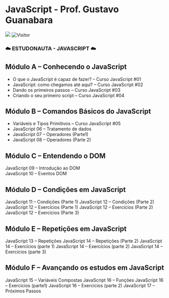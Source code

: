# JavaScript - Prof. Gustavo Guanabara

[![](https://img.shields.io/badge/made_by-eduardodsr-green)](https://github.com/eduardods/)
![Visitor](https://visitor-badge.glitch.me/badge?page_id=eduardodsr.ESTUDONAUTA)

### :cloud: ESTUDONAUTA - JAVASCRIPT :cloud:


## Módulo A – Conhecendo o JavaScript
- O que o JavaScript é capaz de fazer? – Curso JavaScript #01
- JavaScript: como chegamos até aqui? – Curso JavaScript #02
- Dando os primeiros passos – Curso JavaScript #03
- Criando o seu primeiro script – Curso JavaScript #04

## Módulo B – Comandos Básicos do JavaScript
- Variáveis e Tipos Primitivos – Curso JavaScript #05
- JavaScript 06 – Tratamento de dados
- JavaScript 07 – Operadores (Parte1)
- JavaScript 08 – Operadores (Parte 2)

## Módulo C – Entendendo o DOM
JavaScript 09 – Introdução ao DOM	
JavaScript 10 – Eventos DOM

## Módulo D – Condições em JavaScript
JavaScript 11 – Condições (Parte 1)
JavaScript 12 – Condições (Parte 2)
JavaScript 12 – Exercícios (Parte 1)
JavaScript 12 – Exercícios (Parte 2)
JavaScript 12 – Exercícios (Parte 3)

## Módulo E – Repetições em JavaScript
JavaScript 13 – Repetições
JavaScript 14 – Repetições (Parte 2)
JavaScript 14 – Exercícios (parte 1)
JavaScript 14 – Exercícios (parte 2)
JavaScript 14 – Exercícios (parte 3)

## Módulo F – Avançando os estudos em JavaScript
JavaScript 15 – Variáveis Compostas	
JavaScript 16 – Funções
JavaScript 16 – Exercícios (parte1)	
JavaScript 16 – Exercícios (parte 2)
JavaScript 17 – Próximos Passos	

